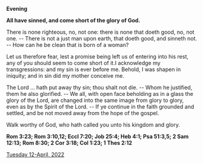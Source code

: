**Evening**

**All have sinned, and come short of the glory of God.**
 
There is none righteous, no, not one: there is none that doeth good, no, not one. -- There is not a just man upon earth, that doeth good, and sinneth not. -- How can he be clean that is born of a woman?
 
Let us therefore fear, lest a promise being left us of entering into his rest, any of you should seem to come short of it.I acknowledge my transgressions: and my sin is ever before me. Behold, I was shapen in iniquity; and in sin did my mother conceive me.
 
The Lord ... hath put away thy sin; thou shalt not die. -- Whom he justified, them he also glorified. -- We all, with open face beholding as in a glass the glory of the Lord, are changed into the same image from glory to glory, even as by the Spirit of the Lord. -- If ye continue in the faith grounded and settled, and be not moved away from the hope of the gospel.
 
Walk worthy of God, who hath called you unto his kingdom and glory.  

**Rom 3:23; Rom 3:10,12; Eccl 7:20; Job 25:4; Heb 4:1; Psa 51:3,5; 2 Sam 12:13; Rom 8:30; 2 Cor 3:18; Col 1:23; 1 Thes 2:12**

[Tuesday 12-April, 2022](https://t.me/daily_light)
